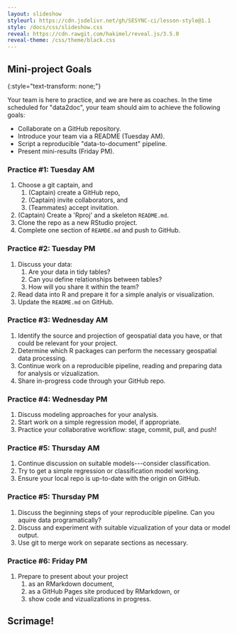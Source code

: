 ```yaml
---
layout: slideshow
styleurl: https://cdn.jsdelivr.net/gh/SESYNC-ci/lesson-style@1.1
style: /docs/css/slideshow.css
reveal: https://cdn.rawgit.com/hakimel/reveal.js/3.5.0
reveal-theme: /css/theme/black.css
---
```


<section markdown="block">

## Mini-project Goals
{:style="text-transform: none;"}

Your team is here to practice, and we are here as coaches. In the time
scheduled for "data2doc", your team should aim to achieve the following goals:

- Collaborate on a GitHub repository.
- Introduce your team via a README (Tuesday AM).
- Script a reproducible "data-to-document" pipeline.
- Present mini-results (Friday PM).

</section>

<section markdown="block">

### Practice #1: Tuesday AM

1. Choose a git captain, and
    1. (Captain) create a GitHub repo,
    1. (Captain) invite collaborators, and
    1. (Teammates) accept invitation.
1. (Captain) Create a 'Rproj' and a skeleton `README.md`.
1. Clone the repo as a new RStudio project.
1. Complete one section of `REAMDE.md` and push to GitHub.

</section>

<section markdown="block">

### Practice #2: Tuesday PM

1. Discuss your data:
   1. Are your data in tidy tables?
   1. Can you define relationships between tables?
   1. How will you share it within the team?
1. Read data into R and prepare it for a simple analyis or visualization.
1. Update the `README.md` on GitHub.

</section>

<section markdown="block">

### Practice #3: Wednesday AM

1. Identify the source and projection of geospatial data you have, or that could be
relevant for your project.
1. Determine which R packages can perform the necessary geospatial data processing.
1. Continue work on a reproducible pipeline, reading and preparing data for analysis or vizualization.
1. Share in-progress code through your GitHub repo.

</section>

<section markdown="block">

### Practice #4: Wednesday PM

1. Discuss modeling approaches for your analysis.
1. Start work on a simple regression model, if appropriate.
1. Practice your collaborative workflow: stage, commit, pull, and push!

</section>

<section markdown="block">

### Practice #5: Thursday AM

1. Continue discussion on suitable models---consider classification.
1. Try to get a simple regression or classification model working.
1. Ensure your local repo is up-to-date with the origin on GitHub.

</section>

<section markdown="block">

### Practice #5: Thursday PM

1. Discuss the beginning steps of your reproducible pipeline. Can you aquire data programatically?
1. Discuss and experiment with suitable vizualization of your data or model output.
1. Use git to merge work on separate sections as necessary.

</section>

<section markdown="block">

### Practice #6: Friday PM

1. Prepare to present about your project
    1. as an RMarkdown document,
    1. as a GitHub Pages site produced by RMarkdown, or
    1. show code and vizualizations in progress.

</section>

<section markdown="block">

## Scrimage!

</section>

